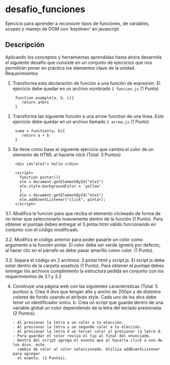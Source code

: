 # desafio_funciones
Ejercicio para aprender a reconocer tipos de funciones, de variables, scopes y manejo de DOM con 'keydown' en javascript.

## Descripción

Aplicando los conceptos y herramientas aprendidas hasta ahora desarrolla el siguiente
desafío que consiste en un conjunto de ejercicios que nos permitirán poner en práctica los
elementos clave de la unidad.
Requerimientos

1. Transforma esta declaración de función a una función de expresión. El ejercicio debe
quedar en un archivo nombrado `1 funcion.js` (1 Punto)


        function example(a, b, c){
           return a+b+c
        }


2. Transforma las siguiente función a una arrow function de una línea. Este ejercicio
debe quedar en un archivo llamado `2 arrow.js` (1 Punto)

        suma = function(a, b){
           return a + b
        }


3. Se tiene como base el siguiente ejercicio que cambia el color de un elemento de
HTML al hacerle click (Total: 3 Puntos)

        <div id="ele1"> hello </div>

        <script>
          function pintar(){
          ele = document.getElementById("ele1")
          ele.style.backgroundColor = 'yellow'
          }
          ele = document.getElementById("ele1")
          ele.addEventListener("click", pintar);
        </script>


  3.1. Modifica la función para que reciba el elemento clickeado de forma de no
  tener que seleccionarlo nuevamente dentro de la función (1 Punto). Para
  obtener el puntaje debes entregar el 3 pintar.html válido funcionando en
  conjunto con el código modificado.
  
  3.2. Modifica el código anterior para poder pasarle un color como argumento a la
  función pintar. El color debe ser verde (green) por defecto, al hacer clic en el
  párrafo se debe pasar amarillo como color. (1 Punto).
  
  3.3. Separa el código en 2 archivos: 3 pintar.html y script.js. El script js debe estar
  dentro de la carpeta assets/js (1 Punto). Para obtener el puntaje debes
  entregar los archivos cumplimiento la estructura pedida en conjunto con los
  requerimientos de 3.1 y 3.2
  
 
 4. Construye una página web con las siguientes características (Total: 5 puntos)
    a. Crea 4 divs que tengan alto y ancho de 200px y de distintos colores de fondo
      usando el atributo style. Cada uno de los divs debe tener un identificador
      único.
    b.  Crea un script que guarde dentro de una variable global un color
    dependiendo de la letra del teclado presionada. (2 Puntos).
    
        - Al presionar la letra a un color a tu elección.
        - Al presionar la letra s un segundo color a tu elección.
        - Al presionar la letra d un tercer color al presionar la letra d.
        - Para guardar el color revisa el tip al final del enunciado.
        - Dentro del script agrega el evento que al hacerle click a uno de los divs, este
          cambie de color al color seleccionado. Utiliza addEventListener para agregar
          el evento. (3 Puntos).
